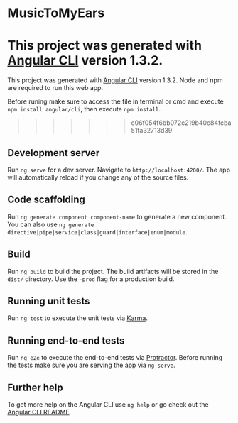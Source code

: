 # MusicToMyEars

This project was generated with [Angular CLI](https://github.com/angular/angular-cli) version 1.3.2.
=======
This project was generated with [Angular CLI](https://github.com/angular/angular-cli) version 1.3.2. Node and npm are required to run this web app.

Before runing make sure to access the file in terminal or cmd and execute `npm install angular/cli`, then execute `npm install`.
>>>>>>> c06f054f6bb072c219b40c84fcba51fa32713d39

## Development server

Run `ng serve` for a dev server. Navigate to `http://localhost:4200/`. The app will automatically reload if you change any of the source files.

## Code scaffolding

Run `ng generate component component-name` to generate a new component. You can also use `ng generate directive|pipe|service|class|guard|interface|enum|module`.

## Build

Run `ng build` to build the project. The build artifacts will be stored in the `dist/` directory. Use the `-prod` flag for a production build.

## Running unit tests

Run `ng test` to execute the unit tests via [Karma](https://karma-runner.github.io).

## Running end-to-end tests

Run `ng e2e` to execute the end-to-end tests via [Protractor](http://www.protractortest.org/).
Before running the tests make sure you are serving the app via `ng serve`.

## Further help

To get more help on the Angular CLI use `ng help` or go check out the [Angular CLI README](https://github.com/angular/angular-cli/blob/master/README.md).
